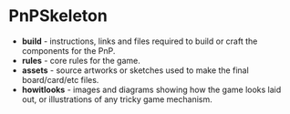 # PnPSkeleton

* **build** -  instructions, links and files required to build or craft the components for the PnP.
* **rules** -  core rules for the game.
* **assets** -  source artworks or sketches used to make the final board/card/etc files.
* **howitlooks** -  images and diagrams showing how the game looks laid out, or illustrations of any tricky game mechanism.
